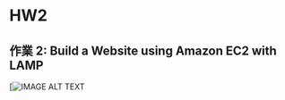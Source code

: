 # HW2
## 作業 2: Build a Website using Amazon EC2 with LAMP

[![IMAGE ALT TEXT](https://www.youtube.com/watch?v=ZXyJEcFP77Y)
